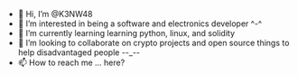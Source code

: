 - 👋 Hi, I’m @K3NW48
- 👀 I’m interested in being a software and electronics developer ^-^
- 🌱 I’m currently learning learning python, linux, and solidity
- 💞️ I’m looking to collaborate on crypto projects and open source things to help disadvantaged people --_--
- 📫 How to reach me ... here?
